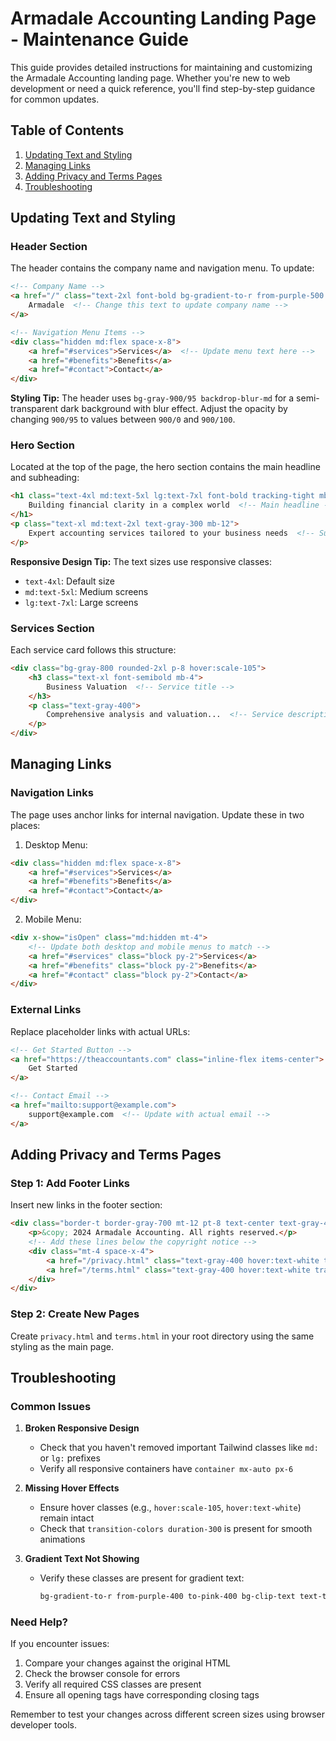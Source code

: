 # Armadale Accounting Landing Page - Maintenance Guide

This guide provides detailed instructions for maintaining and customizing the Armadale Accounting landing page. Whether you're new to web development or need a quick reference, you'll find step-by-step guidance for common updates.

## Table of Contents
1. [Updating Text and Styling](#updating-text-and-styling)
2. [Managing Links](#managing-links)
3. [Adding Privacy and Terms Pages](#adding-privacy-and-terms-pages)
4. [Troubleshooting](#troubleshooting)

## Updating Text and Styling

### Header Section
The header contains the company name and navigation menu. To update:

```html
<!-- Company Name -->
<a href="/" class="text-2xl font-bold bg-gradient-to-r from-purple-500 to-pink-500 bg-clip-text text-transparent">
    Armadale  <!-- Change this text to update company name -->
</a>

<!-- Navigation Menu Items -->
<div class="hidden md:flex space-x-8">
    <a href="#services">Services</a>  <!-- Update menu text here -->
    <a href="#benefits">Benefits</a>
    <a href="#contact">Contact</a>
</div>
```

**Styling Tip:** The header uses `bg-gray-900/95 backdrop-blur-md` for a semi-transparent dark background with blur effect. Adjust the opacity by changing `900/95` to values between `900/0` and `900/100`.

### Hero Section
Located at the top of the page, the hero section contains the main headline and subheading:

```html
<h1 class="text-4xl md:text-5xl lg:text-7xl font-bold tracking-tight mb-8">
    Building financial clarity in a complex world  <!-- Main headline -->
</h1>
<p class="text-xl md:text-2xl text-gray-300 mb-12">
    Expert accounting services tailored to your business needs  <!-- Subheading -->
</p>
```

**Responsive Design Tip:** The text sizes use responsive classes:
- `text-4xl`: Default size
- `md:text-5xl`: Medium screens
- `lg:text-7xl`: Large screens

### Services Section
Each service card follows this structure:

```html
<div class="bg-gray-800 rounded-2xl p-8 hover:scale-105">
    <h3 class="text-xl font-semibold mb-4">
        Business Valuation  <!-- Service title -->
    </h3>
    <p class="text-gray-400">
        Comprehensive analysis and valuation...  <!-- Service description -->
    </p>
</div>
```

## Managing Links

### Navigation Links
The page uses anchor links for internal navigation. Update these in two places:

1. Desktop Menu:
```html
<div class="hidden md:flex space-x-8">
    <a href="#services">Services</a>
    <a href="#benefits">Benefits</a>
    <a href="#contact">Contact</a>
</div>
```

2. Mobile Menu:
```html
<div x-show="isOpen" class="md:hidden mt-4">
    <!-- Update both desktop and mobile menus to match -->
    <a href="#services" class="block py-2">Services</a>
    <a href="#benefits" class="block py-2">Benefits</a>
    <a href="#contact" class="block py-2">Contact</a>
</div>
```

### External Links
Replace placeholder links with actual URLs:

```html
<!-- Get Started Button -->
<a href="https://theaccountants.com" class="inline-flex items-center">
    Get Started
</a>

<!-- Contact Email -->
<a href="mailto:support@example.com">
    support@example.com  <!-- Update with actual email -->
</a>
```

## Adding Privacy and Terms Pages

### Step 1: Add Footer Links
Insert new links in the footer section:

```html
<div class="border-t border-gray-700 mt-12 pt-8 text-center text-gray-400">
    <p>&copy; 2024 Armadale Accounting. All rights reserved.</p>
    <!-- Add these lines below the copyright notice -->
    <div class="mt-4 space-x-4">
        <a href="/privacy.html" class="text-gray-400 hover:text-white transition-colors duration-300">Privacy Policy</a>
        <a href="/terms.html" class="text-gray-400 hover:text-white transition-colors duration-300">Terms of Service</a>
    </div>
</div>
```

### Step 2: Create New Pages
Create `privacy.html` and `terms.html` in your root directory using the same styling as the main page.

## Troubleshooting

### Common Issues

1. **Broken Responsive Design**
   - Check that you haven't removed important Tailwind classes like `md:` or `lg:` prefixes
   - Verify all responsive containers have `container mx-auto px-6`

2. **Missing Hover Effects**
   - Ensure hover classes (e.g., `hover:scale-105`, `hover:text-white`) remain intact
   - Check that `transition-colors duration-300` is present for smooth animations

3. **Gradient Text Not Showing**
   - Verify these classes are present for gradient text:
     ```html
     bg-gradient-to-r from-purple-400 to-pink-400 bg-clip-text text-transparent
     ```

### Need Help?
If you encounter issues:
1. Compare your changes against the original HTML
2. Check the browser console for errors
3. Verify all required CSS classes are present
4. Ensure all opening tags have corresponding closing tags

Remember to test your changes across different screen sizes using browser developer tools.